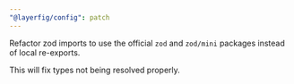 ```yaml
---
"@layerfig/config": patch
---
```


Refactor zod imports to use the official `zod` and `zod/mini` packages instead of local re-exports.

This will fix types not being resolved properly.



